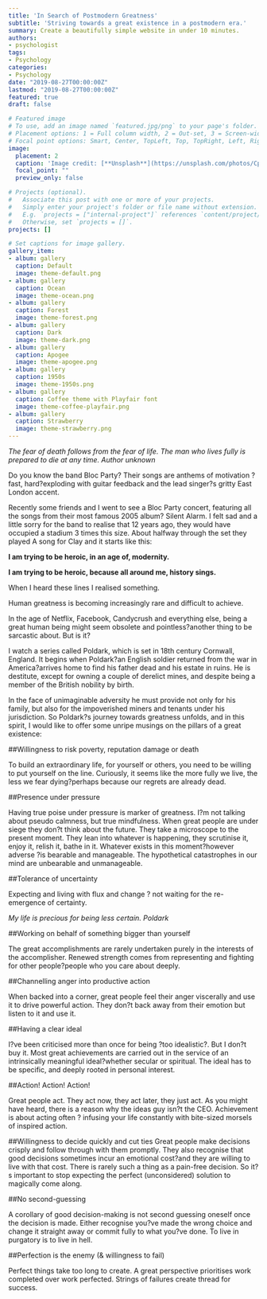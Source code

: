 ```yaml
---
title: 'In Search of Postmodern Greatness'
subtitle: 'Striving towards a great existence in a postmodern era.'
summary: Create a beautifully simple website in under 10 minutes.
authors:
- psychologist
tags:
- Psychology
categories:
- Psychology
date: "2019-08-27T00:00:00Z"
lastmod: "2019-08-27T00:00:00Z"
featured: true
draft: false

# Featured image
# To use, add an image named `featured.jpg/png` to your page's folder.
# Placement options: 1 = Full column width, 2 = Out-set, 3 = Screen-width
# Focal point options: Smart, Center, TopLeft, Top, TopRight, Left, Right, BottomLeft, Bottom, BottomRight
image:
  placement: 2
  caption: 'Image credit: [**Unsplash**](https://unsplash.com/photos/CpkOjOcXdUY)'
  focal_point: ""
  preview_only: false

# Projects (optional).
#   Associate this post with one or more of your projects.
#   Simply enter your project's folder or file name without extension.
#   E.g. `projects = ["internal-project"]` references `content/project/deep-learning/index.md`.
#   Otherwise, set `projects = []`.
projects: []

# Set captions for image gallery.
gallery_item:
- album: gallery
  caption: Default
  image: theme-default.png
- album: gallery
  caption: Ocean
  image: theme-ocean.png
- album: gallery
  caption: Forest
  image: theme-forest.png
- album: gallery
  caption: Dark
  image: theme-dark.png
- album: gallery
  caption: Apogee
  image: theme-apogee.png
- album: gallery
  caption: 1950s
  image: theme-1950s.png
- album: gallery
  caption: Coffee theme with Playfair font
  image: theme-coffee-playfair.png
- album: gallery
  caption: Strawberry
  image: theme-strawberry.png
---
```


*The fear of death follows from the fear of life. The man who lives fully is prepared to die at any time. Author unknown*

Do you know the band Bloc Party? Their songs are anthems of motivation ? fast, hard?exploding with guitar feedback and the lead singer\?s gritty East London accent. 

Recently some friends and I went to see a Bloc Party concert, featuring all the songs from their most famous 2005 album? Silent Alarm. I felt sad and a little sorry for the band to realise that 12 years ago, they would have occupied a stadium 3 times this size. About halfway through the set they played A song for Clay and it starts like this: 

**I am trying to be heroic, in an age of, modernity.**

**I am trying to be heroic, because all around me, history sings.**

 When I heard these lines I realised something.

 Human greatness is becoming increasingly rare and difficult to achieve. 

In the age of Netflix, Facebook, Candycrush and everything else, being a great human being might seem obsolete and pointless?another thing to be sarcastic about. But is it?

I watch a series called Poldark, which is set in 18th century Cornwall, England. It begins when Poldark?an English soldier returned from the war in America?arrives home to find his father dead and his estate in ruins. He is destitute, except for owning a couple of derelict mines, and despite being a member of the British nobility by birth. 

In the face of unimaginable adversity he must provide not only for his family, but also for the impoverished miners and tenants under his jurisdiction. So Poldark\?s journey towards greatness unfolds, and in this spirit, I would like to offer some unripe musings on the pillars of a great existence: 

##Willingness to risk poverty, reputation damage or death

To build an extraordinary life, for yourself or others, you need to be willing to put yourself on the line. Curiously, it seems like the more fully we live, the less we fear dying?perhaps because our regrets are already dead.

##Presence under pressure 

Having true poise under pressure is marker of greatness. I?m not talking about pseudo calmness, but true mindfulness. When great people are under siege they don?t think about the future. They take a microscope to the present moment. They lean into whatever is happening, they scrutinise it, enjoy it, relish it, bathe in it. Whatever exists in this moment?however adverse ?is bearable and manageable. The hypothetical catastrophes in our mind are unbearable and unmanageable.  

##Tolerance of uncertainty

Expecting and living with flux and change ? not waiting for the re-emergence of certainty. 

*My life is precious for being less certain.* *Poldark* 

##Working on behalf of something bigger than yourself

The great accomplishments are rarely undertaken purely in the interests of the accomplisher. Renewed strength comes from representing and fighting for other people?people who you care about deeply.  

##Channelling anger into productive action

When backed into a corner, great people feel their anger viscerally and use it to drive powerful action. They don?t back away from their emotion but listen to it and use it.

##Having a clear ideal

I?ve been criticised more than once for being ?too idealistic?. But I don?t buy it. Most great achievements are carried out in the service of an intrinsically meaningful ideal?whether secular or spiritual. The ideal has to be specific, and deeply rooted in personal interest.  

##Action! Action! Action! 

Great people act. They act now, they act later, they just act. As you might have heard, there is a reason why the ideas guy isn?t the CEO. Achievement is about acting often ? infusing your life constantly with bite-sized morsels of inspired action.  

##Willingness to decide quickly and cut ties
Great people make decisions crisply and follow through with them promptly. They also recognise that good decisions sometimes incur an emotional cost?and they are willing to live with that cost. There is rarely such a thing as a pain-free decision. So it?s important to stop expecting the perfect (unconsidered) solution to magically come along. 

##No second-guessing

A corollary of good decision-making is not second guessing oneself once the decision is made. Either recognise you?ve made the wrong choice and change it straight away or commit fully to what you?ve done. To live in purgatory is to live in hell. 

 ##Perfection is the enemy (& willingness to fail)
 
Perfect things take too long to create.  A great perspective prioritises work completed over work perfected. Strings of failures create thread for success. 







